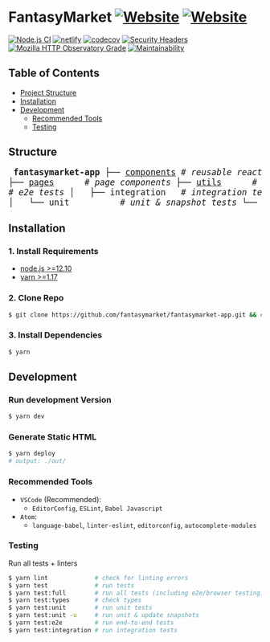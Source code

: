 # FantasyMarket [![Website](https://img.shields.io/website?label=staging&url=http%3A%2F%2Fdevelop--fantasymarket.netlify.app%2F)](https://develop--fantasymarket.netlify.app/) [![Website](https://img.shields.io/website?label=production&url=http%3A%2F%2Ffantasymarket.netlify.app%2F)](https://fantasymarket.netlify.app/)


[![Node.js CI](https://github.com/fantasymarket/fantasymarket-app/workflows/Node.js%20CI/badge.svg?branch=develop)](https://github.com/fantasymarket/fantasymarket-app/actions?query=workflow%3A%22Node.js+CI%22)
[![netlify](https://img.shields.io/netlify/306db36d-47d1-40d3-9f52-c52a5b7633e5?style=flat)](https://app.netlify.com/sites/fantasymarket/overview)
[![codecov](https://codecov.io/gh/fantasymarket/fantasymarket-app/branch/develop/graph/badge.svg)](https://codecov.io/gh/fantasymarket/fantasymarket-app)
[![Security Headers](https://img.shields.io/security-headers?url=http%3A%2F%2Fdevelop--fantasymarket.netlify.app%2F)](https://securityheaders.com/?q=http%3A%2F%2Fdevelop--fantasymarket.netlify.app%2F&followRedirects=on)
[![Mozilla HTTP Observatory Grade](https://img.shields.io/mozilla-observatory/grade/develop--fantasymarket.netlify.app?publish)](https://observatory.mozilla.org/analyze/develop--fantasymarket.netlify.app)
[![Maintainability](https://api.codeclimate.com/v1/badges/0b67777ccab5a08e0546/maintainability)](https://codeclimate.com/github/fantasymarket/fantasymarket-app/maintainability)

## Table of Contents

- [Project Structure](#structure)
- [Installation](#installation)
- [Development](#development)
  - [Recommended Tools](#recommended-tools)
  - [Testing](#testing)

## Structure

<big><pre>
**fantasymarket-app**
├── [components](components/) _# reusable react components_
├── [pages](packages/) &nbsp;&nbsp;&nbsp;&nbsp; _# page components_
├── [utils](utils/) &nbsp;&nbsp;&nbsp;&nbsp; _# utility functions_
├── [api](api/) &nbsp;&nbsp;&nbsp;&nbsp;&nbsp;&nbsp; _# api/state management_
├── [tests](tests/) &nbsp;&nbsp;&nbsp;&nbsp; _# tests_
│   ├── e2e &nbsp;&nbsp;&nbsp;&nbsp;&nbsp;&nbsp;&nbsp;&nbsp;&nbsp; _# e2e tests_
│   ├── integration &nbsp; _# integration tests_
│   └── unit &nbsp;&nbsp;&nbsp;&nbsp;&nbsp;&nbsp;&nbsp;&nbsp; _# unit & snapshot tests_
└── [public](public/) &nbsp;&nbsp;&nbsp; _# static files_</pre></big>

## Installation

### 1. Install Requirements

- [node.js >=12.10](https://nodejs.org/en/download/)
- [yarn >=1.17](https://classic.yarnpkg.com/en/docs/install)

### 2. Clone Repo

```bash
$ git clone https://github.com/fantasymarket/fantasymarket-app.git && cd fantasymarket-app
```

### 3. Install Dependencies

```bash
$ yarn
```

## Development

### Run development Version

```bash
$ yarn dev
```

### Generate Static HTML

```bash
$ yarn deploy
# output: ./out/
```

### Recommended Tools

- `VSCode` (Recommended):
	- `EditorConfig`, `ESLint`, `Babel Javascript`
- `Atom`:
	- `language-babel`, `linter-eslint`, `editorconfig`, `autocomplete-modules`

### Testing

Run all tests + linters

```bash
$ yarn lint 			# check for linting errors
$ yarn test 			# run tests
$ yarn test:full 		# run all tests (including e2e/browser testing)
$ yarn test:types		# check types
$ yarn test:unit 		# run unit tests
$ yarn test:unit -u		# run unit & update snapshots
$ yarn test:e2e 		# run end-to-end tests
$ yarn test:integration # run integration tests
```

<br>
